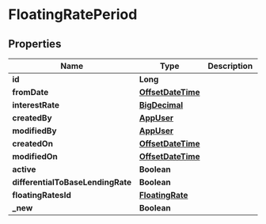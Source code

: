 
# FloatingRatePeriod

## Properties
Name | Type | Description | Notes
------------ | ------------- | ------------- | -------------
**id** | **Long** |  |  [optional]
**fromDate** | [**OffsetDateTime**](OffsetDateTime.md) |  |  [optional]
**interestRate** | [**BigDecimal**](BigDecimal.md) |  |  [optional]
**createdBy** | [**AppUser**](AppUser.md) |  |  [optional]
**modifiedBy** | [**AppUser**](AppUser.md) |  |  [optional]
**createdOn** | [**OffsetDateTime**](OffsetDateTime.md) |  |  [optional]
**modifiedOn** | [**OffsetDateTime**](OffsetDateTime.md) |  |  [optional]
**active** | **Boolean** |  |  [optional]
**differentialToBaseLendingRate** | **Boolean** |  |  [optional]
**floatingRatesId** | [**FloatingRate**](FloatingRate.md) |  |  [optional]
**_new** | **Boolean** |  |  [optional]




